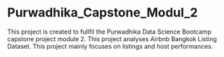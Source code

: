 # Purwadhika_Capstone_Modul_2
This project is created to fullfil the Purwadhika Data Science Bootcamp capstone project module 2. This project analyses Airbnb Bangkok Listing Dataset. This project mainly focuses on listings and host performances.
